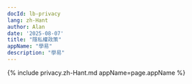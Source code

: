 ```yaml
---
docId: lb-privacy
lang: zh-Hant
author: Alan
date: '2025-08-07'
title: "隱私權政策"
appName: "學易"
description: "學易"
---
```

{% include privacy.zh-Hant.md appName=page.appName %}